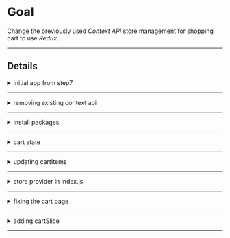 # Goal
  Change the previously used _Context API_ store management for shopping cart to use _Redux_.
____
## Details

<details>
  <summary>initial app from step7</summary>

* make a copy of step7 where we have used _context api_ for state management.
* make sure the app is working as expected
  * adding to cart and checking count and total in shopping cart.
</details>

____

<details>
  <summary>removing existing context api</summary>

* delete context directory
* remove context reference in
  * app.js
  * cart-item.jsx
  * cart.jsx
* we will see errors related to cart items
* time to add _redux_ now
</details>

___

<details>
  <summary>install packages</summary>

```cmd
  npm install @reduxjs/toolkit
  npm install react-redux
```
</details>

___

<details>
  <summary>cart state</summary>

* add cartSlice.js
```js
    import { createSlice } from '@reduxjs/toolkit'

    // no cart items
    const initialState = [
    ]

    const cartSlice = createSlice({
        name: 'cart',
        initialState
    })

    export default cartSlice.reducer
```

* add store.js
```js
    import { configureStore } from '@reduxjs/toolkit'
    import cartReducer from './pages/cart/cartSlice'

    export const store = configureStore({
        reducer: {
            cart: cartReducer
        },
    })
```
</details>

___

<details>
 <summary>updating cartItems</summary>

* whereever we have variable _cartItems_ we need modify such that we get from store using selector.
```js
  import { useSelector } from 'react-redux';
  const cartItems = useSelector(state => state.cart)
```
</details>

___

<details>
  <summary>store provider in index.js</summary>

```js
    import { Provider } from 'react-redux'
    import { store } from './store'

    <Provider store={store}>
      <App />
    </Provider>
```
</details>

___

<details>
  <summary>fixing the cart page</summary>

* we have main page displaying the products but cart page shows error 

</details>

___
<details>
  <summary>adding cartSlice</summary>

* add cartSlice.js with add,remove and update reducers
* reference these functions in product,cart and cart item pages

</details>

____
